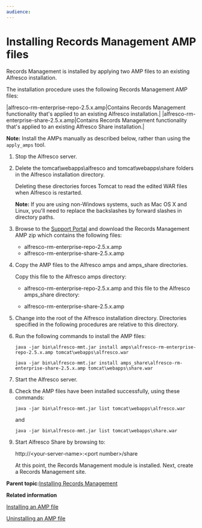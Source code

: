 ```yaml
---
audience: 
---
```


# Installing Records Management AMP files

Records Management is installed by applying two AMP files to an existing Alfresco installation.

The installation procedure uses the following Records Management AMP files:

|alfresco-rm-enterprise-repo-2.5.x.amp|Contains Records Management functionality that's applied to an existing Alfresco installation.|
|alfresco-rm-enterprise-share-2.5.x.amp|Contains Records Management functionality that's applied to an existing Alfresco Share installation.|

**Note:** Install the AMPs manually as described below, rather than using the `apply_amps` tool.

1.  Stop the Alfresco server.

2.  Delete the tomcat\\webapps\\alfresco and tomcat\\webapps\\share folders in the Alfresco installation directory.

    Deleting these directories forces Tomcat to read the edited WAR files when Alfresco is restarted.

    **Note:** If you are using non-Windows systems, such as Mac OS X and Linux, you'll need to replace the backslashes by forward slashes in directory paths.

3.  Browse to the [Support Portal](http://support.alfresco.com) and download the Records Management AMP zip which contains the following files:

    -   alfresco-rm-enterprise-repo-2.5.x.amp
    -   alfresco-rm-enterprise-share-2.5.x.amp
4.  Copy the AMP files to the Alfresco amps and amps\_share directories.

    Copy this file to the Alfresco amps directory:

    -   alfresco-rm-enterprise-repo-2.5.x.amp
    and this file to the Alfresco amps\_share directory:

    -   alfresco-rm-enterprise-share-2.5.x.amp
5.  Change into the root of the Alfresco installation directory. Directories specified in the following procedures are relative to this directory.

6.  Run the following commands to install the AMP files:

    ```
    java -jar bin\alfresco-mmt.jar install amps\alfresco-rm-enterprise-repo-2.5.x.amp tomcat\webapps\alfresco.war
    ```

    ```
    java -jar bin\alfresco-mmt.jar install amps_share\alfresco-rm-enterprise-share-2.5.x.amp tomcat\webapps\share.war
    ```

7.  Start the Alfresco server.

8.  Check the AMP files have been installed successfully, using these commands:

    ```
    java -jar bin\alfresco-mmt.jar list tomcat\webapps\alfresco.war
    ```

    and

    ```
    java -jar bin\alfresco-mmt.jar list tomcat\webapps\share.war
    ```

9.  Start Alfresco Share by browsing to:

    http://<your-server-name\>:<port number\>/share

    At this point, the Records Management module is installed. Next, create a Records Management site.


**Parent topic:**[Installing Records Management](../tasks/rm-install-proc.md)

**Related information**  


[Installing an AMP file](http://docs.alfresco.com/tasks/amp-install.html)

[Uninstalling an AMP file](http://docs.alfresco.com/tasks/uninstall-amp.html)

